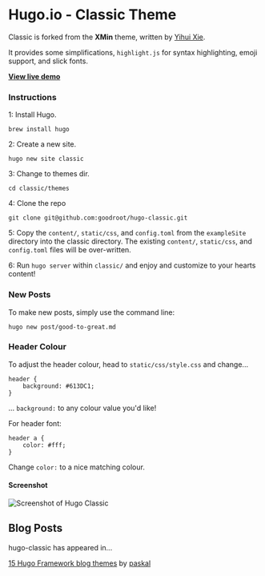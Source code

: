 # Hugo.io - Classic Theme

Classic is forked from the **XMin** theme, written by [Yihui Xie](https://yihui.name).

It provides some simplifications, `highlight.js` for syntax highlighting, emoji support, and slick fonts.

[**View live demo**](https://goodroot.ca)

### Instructions

1: Install Hugo.

```
brew install hugo
```

2: Create a new site.

```
hugo new site classic
```

3: Change to themes dir.

```
cd classic/themes
```

4: Clone the repo

```
git clone git@github.com:goodroot/hugo-classic.git
```

5: Copy the `content/`, `static/css`, and `config.toml` from the `exampleSite` directory into the classic directory. The existing `content/`, `static/css`, and `config.toml` files will be over-written.

6: Run `hugo server` within `classic/` and enjoy and customize to your hearts content!

### New Posts

To make new posts, simply use the command line:

```
hugo new post/good-to-great.md
```

### Header Colour

To adjust the header colour, head to `static/css/style.css` and change...

```
header {
    background: #613DC1;
}
```

... `background:` to any colour value you'd like!

For header font:

```
header a {
    color: #fff;
}
```

Change `color:` to a nice matching colour.

#### Screenshot

![Screenshot of Hugo Classic](https://github.com/goodroot/hugo-classic/raw/master/images/screenshot.png)

## Blog Posts

hugo-classic has appeared in...

[15 Hugo Framework blog themes](https://terrty.net/2018/15-hugo-framework-blog-themes/) by [paskal](https://github.com/paskal)
